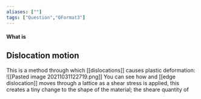 ```yaml
---
aliases: [""]
tags: ["Question","QFormat3"]
---
```


#### What is
## Dislocation motion
This is a method through which [[dislocations]] causes plastic deformation:
![[Pasted image 20211031122719.png]]
You can see how and [[edge dislocation]] moves through a lattice as a shear stress is applied, this creates a tiny change to the shape of the material; the sheare quantity of 